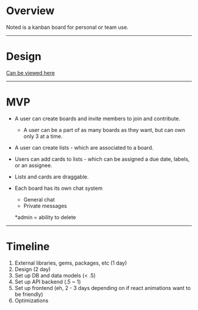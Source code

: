 
# Overview

Noted is a kanban board for personal or team use.

------

# Design

[Can be viewed here](https://github.com/ktranada/noted_react/blob/master/docs/mocks/README.md)

------

# MVP

- A user can create boards and invite members to join and contribute.
  - A user can be a part of as many boards as they want, but can own only 3 at a time.
- A user can create lists - which are associated to a board.
- Users can add cards to lists - which can be assigned a due date, labels, or an assignee.
- Lists and cards are draggable.
- Each board has its own chat system
  - General chat
  - Private messages


  *admin = ability to delete

-------

# Timeline

1. External libraries, gems, packages, etc (1 day)
3. Design (2 day)
4. Set up DB and data models (< .5)
5. Set up API backend (.5 ~ 1)
6. Set up frontend (eh, 2 - 3 days depending on if react animations want to be friendly)
7. Optimizations
